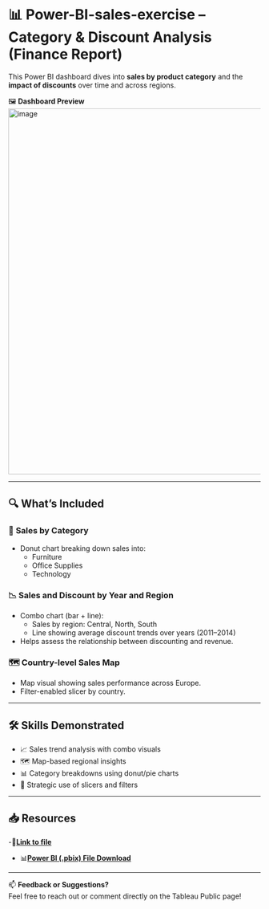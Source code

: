 # 📊 Power-BI-sales-exercise – Category & Discount Analysis (Finance Report)

This Power BI dashboard dives into **sales by product category** and the **impact of discounts** over time and across regions.

🖼️ **Dashboard Preview**  
<img width="1373" height="729" alt="image" src="https://github.com/user-attachments/assets/8b01748d-de69-4294-a89d-929ad4c80456" />

---

## 🔍 What’s Included 

### 🥧 **Sales by Category**
- Donut chart breaking down sales into:
  - Furniture
  - Office Supplies
  - Technology

### 📉 **Sales and Discount by Year and Region**
- Combo chart (bar + line):
  - Sales by region: Central, North, South
  - Line showing average discount trends over years (2011–2014)
- Helps assess the relationship between discounting and revenue.

### 🗺️ **Country-level Sales Map**
- Map visual showing sales performance across Europe.
- Filter-enabled slicer by country.

---

## 🛠️ Skills Demonstrated

- 📈 Sales trend analysis with combo visuals
- 🗺 Map-based regional insights
- 📊 Category breakdowns using donut/pie charts
- 🎯 Strategic use of slicers and filters

---

## 📥 Resources

-🔗[**Link to file**](https://b2wcompletetraining057-my.sharepoint.com/:u:/g/personal/arommendez_bootcamp_justit_co_uk/EWm4Z2Mk5KBKnBPAxA_XqGoBiBNbDPTw1TxglXQh-E30oQ?e=zDUOhc/)
- 📊[**Power BI (.pbix) File Download**](https://raw.githubusercontent.com/Aromrom/Power-BI-sales-exercise/refs/heads/main/Sales%20Power%20BI%20exercise.pbix)

---


📫 **Feedback or Suggestions?**  
Feel free to reach out or comment directly on the Tableau Public page!

